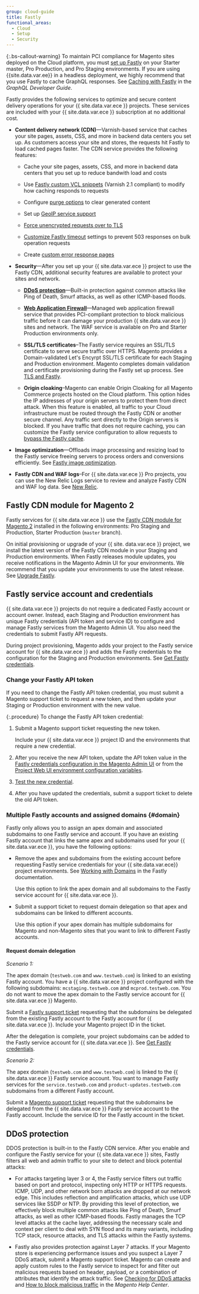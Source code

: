```yaml
---
group: cloud-guide
title: Fastly
functional_areas:
  - Cloud
  - Setup
  - Security
---
```


{:.bs-callout-warning}
To maintain PCI compliance for Magento sites deployed on the Cloud platform, you must [set up Fastly] on your Starter master, Pro Production, and Pro Staging environments. If you are using {{site.data.var.ee}} in a headless deployment, we highly recommend that you use Fastly to cache GraphQL responses. See [Caching with Fastly] in the *GraphQL Developer Guide*.

Fastly provides the following services to optimize and secure content delivery operations for your {{ site.data.var.ece }} projects. These services are included with your {{ site.data.var.ece }} subscription at no additional cost.

-  **Content delivery network (CDN)**—Varnish-based service that caches your site pages, assets, CSS, and more in backend data centers you set up. As customers access your site and stores, the requests hit Fastly to load cached pages faster. The CDN service provides the following features:

   -  Cache your site pages, assets, CSS, and more in backend data centers that you set up to reduce bandwith load and costs

   -  Use [Fastly custom VCL snippets] (Varnish 2.1 compliant) to modify how caching responds to requests

   -  Configure [purge options] to clear generated content

   -  Set up [GeoIP service support]

   -  [Force unencrypted requests over to TLS]

   -  [Customize Fastly timeout] settings to prevent 503 responses on bulk operation requests

   -  Create [custom error response pages]

-  **Security**—After you set up your {{ site.data.var.ece }} project to use the Fastly CDN, additional security features are available to protect your sites and network.
   -  [**DDoS protection**](#ddos-protection)—Built-in protection against common attacks like Ping of Death, Smurf attacks, as well as other ICMP-based floods.

   -  **[Web Application Firewall]**—Managed web application firewall service that provides PCI-compliant protection to block malicious traffic before it can damage your production {{ site.data.var.ece }} sites and network. The WAF service is available on Pro and Starter Production environments only.

   -  **SSL/TLS certificates**–The Fastly service requires an SSL/TLS certificate to serve secure traffic over HTTPS. Magento provides a Domain-validated Let's Encyrpt SSL/TLS certificate for each Staging and Production environment. Magento completes domain validation and certificate provisioning during the Fastly set up process. See [TLS and Fastly].

   -  **Origin cloaking**–Magento can enable Origin Cloaking for all Magento Commerce projects hosted on the Cloud platform. This option hides the IP addresses of your origin servers to protect them from direct attack. When this feature is enabled, all traffic to your Cloud infrastructure must be routed through the Fastly CDN or another secure channel. Any traffic sent directly to the Origin servers is blocked. If you have traffic that does not require caching, you can customize the Fastly service configuration to allow requests to [bypass the Fastly cache].

-  **Image optimization**—Offloads image processing and resizing load to the Fastly service freeing servers to process orders and conversions efficiently. See [Fastly image optimization].

-  **Fastly CDN and WAF logs**–For {{ site.data.var.ece }} Pro projects, you can use the New Relic Logs service to review and analyze Fastly CDN and WAF log data. See [New Relic].

## Fastly CDN module for Magento 2

Fastly services for {{ site.data.var.ece }} use the [Fastly CDN module for Magento 2] installed in the following environments: Pro Staging and Production, Starter Production (`master` branch).

On initial provisioning or upgrade of your {{ site. data.var.ece }} project, we install the latest version of the Fastly CDN module in your Staging and Production environments. When Fastly releases module updates, you receive notifications in the Magento Admin UI for your environments. We recommend that you update your environments to use the latest release. See [Upgrade Fastly].

## Fastly service account and credentials

{{ site.data.var.ece }} projects do not require a dedicated Fastly account or account owner. Instead, each Staging and Production environment has unique Fastly credentials (API token and service ID) to configure and manage Fastly services from the Magento Admin UI. You also need the credentials to submit Fastly API requests.

During project provisioning, Magento adds your project to the Fastly service account for {{ site.data.var.ece }} and adds the Fastly credentials to the configuration for the Staging and Production environments. See [Get Fastly credentials].

### Change your Fastly API token

If you need to change the Fastly API token credential, you must submit a Magento support ticket to request a new token, and then update your Staging or Production environment with the new value.

{:.procedure}
To change the Fastly API token credential:

1. Submit a Magento support ticket requesting the new token.

   Include your {{ site.data.var.ece }} project ID and the environments that require a new credential.

1. After you receive the new API token, update the API token value in the [Fastly credentials configuration in the Magento Admin UI] or from the [Project Web UI environment configuration variables].

1. [Test the new credential].

1. After you have updated the credentials, submit a support ticket to delete the old API token.

### Multiple Fastly accounts and assigned domains {#domain}

Fastly only allows you to assign an apex domain and associated subdomains to one Fastly service and account. If you have an existing Fastly account that links the same apex and subdomains used for your {{ site.data.var.ece }}, you have the following options:

-  Remove the apex and subdomains from the existing account before requesting Fastly service credentials for your {{ site.data.var.ece}} project environments. See [Working with Domains] in the Fastly documentation.

   Use this option to link the apex domain and all subdomains to the Fastly service account for {{ site.data.var.ece }}.

-  Submit a support ticket to request domain delegation so that apex and subdomains can be linked to different accounts.

   Use this option if your apex domain has multiple subdomains for Magento and non-Magento sites that you want to link to different Fastly accounts.

#### Request domain delegation

*Scenario 1:*

The apex domain (`testweb.com` and `www.testweb.com`) is linked to an existing Fastly account. You have a {{ site.data.var.ece }} project configured with the following subdomains: `mcstaging.testweb.com` and `mcprod.testweb.com`. You do not want to move the apex domain to the Fastly service account for {{ site.data.var.ece }} Magento.

Submit a [Fastly support ticket] requesting that the subdomains be delegated from the existing Fastly account to the Fastly account for {{ site.data.var.ece }}. Include your Magento project ID in the ticket.

After the delegation is complete, your project subdomains can be added to the Fastly service account for {{ site.data.var.ece }}. See [Get Fastly credentials].

*Scenario 2:*

The apex domain (`testweb.com` and `www.testweb.com`) is linked to the {{ site.data.var.ece }} Fastly service account. You want to manage Fastly services for the `service.testweb.com` and `product-updates.testweb.com` subdomains from a different Fastly account.

Submit a [Magento support ticket] requesting that the subdomains be delegated from the {{ site.data.var.ece }} Fastly service account to the Fastly account. Include the service ID for the Fastly account in the ticket.

## DDoS protection

DDOS protection is built-in to the Fastly CDN service. After you enable and configure the Fastly service for your {{ site.data.var.ece }} sites, Fastly filters all web and admin traffic to your site to detect and block potential attacks:

-  For attacks targeting layer 3 or 4, the Fastly service filters out traffic based on port and protocol, inspecting only HTTP or HTTPS requests. ICMP, UDP, and other network born attacks are dropped at our network edge. This includes reflection and amplification attacks, which use UDP services like SSDP or NTP. By providing this level of protection, we effectively block  multiple common attacks like Ping of Death, Smurf attacks, as well as other ICMP-based floods.  Fastly manages the TCP level attacks at the cache layer, addressing the necessary scale and context per client to deal with SYN flood and its many variants, including TCP stack, resource attacks, and TLS attacks within the Fastly systems.

-  Fastly also provides protection against Layer 7 attacks. If your Magento store is experiencing performance issues and you suspect a Layer 7 DDoS attack, submit a Magento support ticket. Magento can create and apply custom rules to the Fastly service to inspect for and filter out malicious requests based on header, payload, or a combination of attributes that identify the attack traffic. See [Checking for DDoS attacks] and [How to block malicious traffic] in the *Magento Help Center*.

<!-- Link definitions -->

[bypass the Fastly cache]: {{site.baseurl}}/cloud/cdn/fastly-vcl-bypass-to-origin.html
[Caching with Fastly]: {{site.baseurl}}/guides/v2.4/graphql/caching.html#caching-with-fastly
[Caching with Fastly]: {{site.baseurl}}/guides/v2.4/graphql/caching.html#caching-with-fastly
[Checking for DDoS attacks]: https://support.magento.com/hc/en-us/articles/360030941932
[Customize Fastly timeout]: {{site.baseurl}}/cloud/cdn//configure-fastly-customize-cache.html#extend-fastly-timeout
[Fastly CDN module for Magento 2]: https://github.com/fastly/fastly-magento2
[Fastly credentials configuration in the Magento Admin UI]: {{site.baseurl}}/cloud/cdn/configure-fastly.html#test-the-fastly-credentials
[Fastly custom VCL snippets]: {{site.baseurl}}/cloud/cdn/cloud-vcl-custom-snippets.html
[Fastly image optimization]: {{site.baseurl}}/cloud/cdn/fastly-image-optimization.html
[Fastly support ticket]: https://docs.fastly.com/products/support-description-and-sla#support-requests
[Force unencrypted requests over to TLS]: {{site.baseurl}}/cloud/cdn/configure-fastly-customize-cache.html#force-tls
[GeoIP service support]: {{site.baseurl}}/cloud/cdn/configure-fastly-customize-cache.html#configure-geoip-handling
[Get Fastly credentials]: {{site.baseurl}}/cloud/cdn/configure-fastly.html#cloud-fastly-creds
[How to block malicious traffic]: https://support.magento.com/hc/en-us/articles/360039447892-How-to-block-malicious-traffic-for-Magento-Commerce-Cloud-on-Fastly-level
[Magento support ticket]: https://support.magento.com/hc/en-us/articles/360000913794#submit-ticket
[New Relic]: {{site.baseurl}}/cloud/project/new-relic.html
[Project Web UI environment configuration variables]: {{site.baseurl}}/cloud/project/projects.html#environment-configuration-variables
[Set up Fastly]: {{site.baseurl}}/cloud/cdn/configure-fastly.html
[Submit a support ticket]: https://support.magento.com/hc/en-us/articles/360019088251-Submit-a-support-ticket
[Test the new credential]: {{site.baseurl}}/cloud/cdn/configure-fastly.html#test-the-fastly-credentials
[TLS and Fastly]: {{site.baseurl}}/cloud/cdn/configure-fastly.html#fastly-tls
[Upgrade Fastly]: {{site.baseurl}}/cloud/cdn/configure-fastly.html#upgrade
[Upgrade Fastly]: {{site.baseurl}}/cloud/cdn/configure-fastly.html#upgrade
[Web Application Firewall]: {{site.baseurl}}/cloud/cdn/fastly-waf-service.html
[Working with Domains]: https://docs.fastly.com/en/guides/working-with-domains
[custom error response pages]: {{site.baseurl}}/cloud/cdn/cloud-fastly-custom-response.html
[purge options]: {{site.baseurl}}/cloud/cdn/configure-fastly-customize-cache.html#configure-purge-options
[test the Fastly credentials]: {{site.baseurl}}/cloud/cdn/configure-fastly.html#test-the-fastly-credentials
